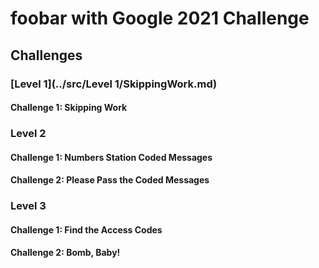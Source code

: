 # foobar with Google 2021 Challenge

## Challenges
### [Level 1](../src/Level 1/SkippingWork.md)
#### Challenge 1: Skipping Work

### Level 2
#### Challenge 1: Numbers Station Coded Messages
#### Challenge 2: Please Pass the Coded Messages

### Level 3
#### Challenge 1: Find the Access Codes
#### Challenge 2: Bomb, Baby!
